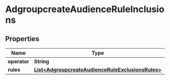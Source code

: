 # AdgroupcreateAudienceRuleInclusions

## Properties
Name | Type | Description | Notes
------------ | ------------- | ------------- | -------------
**operator** | **String** |  |  [optional]
**rules** | [**List&lt;AdgroupcreateAudienceRuleExclusionsRules&gt;**](AdgroupcreateAudienceRuleExclusionsRules.md) |  |  [optional]
